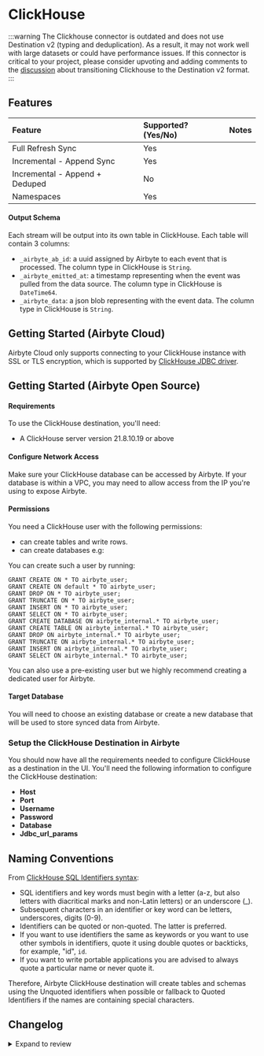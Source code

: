 # ClickHouse

:::warning
The Clickhouse connector is outdated and does not use Destination v2 (typing and deduplication). 
As a result, it may not work well with large datasets or could have performance issues. 
If this connector is critical to your project, please consider upvoting and adding comments to the [discussion]([url](https://github.com/airbytehq/airbyte/discussions/35339)) about transitioning Clickhouse to the Destination v2 format. 
:::

## Features

| Feature                        | Supported?\(Yes/No\) | Notes |
| :----------------------------- | :------------------- | :---- |
| Full Refresh Sync              | Yes                  |       |
| Incremental - Append Sync      | Yes                  |       |
| Incremental - Append + Deduped | No                   |       |
| Namespaces                     | Yes                  |       |

#### Output Schema

Each stream will be output into its own table in ClickHouse. Each table will contain 3 columns:

- `_airbyte_ab_id`: a uuid assigned by Airbyte to each event that is processed. The column type in ClickHouse is `String`.
- `_airbyte_emitted_at`: a timestamp representing when the event was pulled from the data source. The column type in ClickHouse is `DateTime64`.
- `_airbyte_data`: a json blob representing with the event data. The column type in ClickHouse is `String`.

## Getting Started \(Airbyte Cloud\)

Airbyte Cloud only supports connecting to your ClickHouse instance with SSL or TLS encryption, which is supported by [ClickHouse JDBC driver](https://github.com/ClickHouse/clickhouse-jdbc).

## Getting Started \(Airbyte Open Source\)

#### Requirements

To use the ClickHouse destination, you'll need:

- A ClickHouse server version 21.8.10.19 or above

#### Configure Network Access

Make sure your ClickHouse database can be accessed by Airbyte. If your database is within a VPC, you may need to allow access from the IP you're using to expose Airbyte.

#### **Permissions**

You need a ClickHouse user with the following permissions:

- can create tables and write rows.
- can create databases e.g:

You can create such a user by running:

```
GRANT CREATE ON * TO airbyte_user;
GRANT CREATE ON default * TO airbyte_user;
GRANT DROP ON * TO airbyte_user;
GRANT TRUNCATE ON * TO airbyte_user;
GRANT INSERT ON * TO airbyte_user;
GRANT SELECT ON * TO airbyte_user;
GRANT CREATE DATABASE ON airbyte_internal.* TO airbyte_user;
GRANT CREATE TABLE ON airbyte_internal.* TO airbyte_user;
GRANT DROP ON airbyte_internal.* TO airbyte_user;
GRANT TRUNCATE ON airbyte_internal.* TO airbyte_user;
GRANT INSERT ON airbyte_internal.* TO airbyte_user;
GRANT SELECT ON airbyte_internal.* TO airbyte_user;
```

You can also use a pre-existing user but we highly recommend creating a dedicated user for Airbyte.

#### Target Database

You will need to choose an existing database or create a new database that will be used to store synced data from Airbyte.

### Setup the ClickHouse Destination in Airbyte

You should now have all the requirements needed to configure ClickHouse as a destination in the UI. You'll need the following information to configure the ClickHouse destination:

- **Host**
- **Port**
- **Username**
- **Password**
- **Database**
- **Jdbc_url_params**

## Naming Conventions

From [ClickHouse SQL Identifiers syntax](https://clickhouse.com/docs/en/sql-reference/syntax/):

- SQL identifiers and key words must begin with a letter \(a-z, but also letters with diacritical marks and non-Latin letters\) or an underscore \(\_\).
- Subsequent characters in an identifier or key word can be letters, underscores, digits \(0-9\).
- Identifiers can be quoted or non-quoted. The latter is preferred.
- If you want to use identifiers the same as keywords or you want to use other symbols in identifiers, quote it using double quotes or backticks, for example, "id", `id`.
- If you want to write portable applications you are advised to always quote a particular name or never quote it.

Therefore, Airbyte ClickHouse destination will create tables and schemas using the Unquoted identifiers when possible or fallback to Quoted Identifiers if the names are containing special characters.

## Changelog

<details>
  <summary>Expand to review</summary>

| Version | Date       | Pull Request                                               | Subject                                                                                       |
| :------ | :--------- | :--------------------------------------------------------- | :-------------------------------------------------------------------------------------------- |
| 1.0.0   | 2024-02-07 | [\#34637](https://github.com/airbytehq/airbyte/pull/34637) | Update the raw table schema                                                                   |
| 0.2.5   | 2023-06-21 | [\#27555](https://github.com/airbytehq/airbyte/pull/27555) | Reduce image size                                                                             |
| 0.2.4   | 2023-06-05 | [\#27036](https://github.com/airbytehq/airbyte/pull/27036) | Internal code change for future development (install normalization packages inside connector) |
| 0.2.3   | 2023-04-04 | [\#24604](https://github.com/airbytehq/airbyte/pull/24604) | Support for destination checkpointing                                                         |
| 0.2.2   | 2023-02-21 | [\#21509](https://github.com/airbytehq/airbyte/pull/21509) | Compatibility update with security patch for strict encrypt version                           |
| 0.2.1   | 2022-12-06 | [\#19573](https://github.com/airbytehq/airbyte/pull/19573) | Update dbt version to 1.3.1                                                                   |
| 0.2.0   | 2022-09-27 | [\#16970](https://github.com/airbytehq/airbyte/pull/16970) | Remove TCP port from spec parameters                                                          |
| 0.1.12  | 2022-09-08 | [\#16444](https://github.com/airbytehq/airbyte/pull/16444) | Added custom jdbc params field                                                                |
| 0.1.10  | 2022-07-05 | [\#13639](https://github.com/airbytehq/airbyte/pull/13639) | Change JDBC ClickHouse version into 0.3.2-patch9                                              |
| 0.1.8   | 2022-07-05 | [\#13516](https://github.com/airbytehq/airbyte/pull/13516) | Added JDBC default parameter socket timeout                                                   |
| 0.1.7   | 2022-06-16 | [\#13852](https://github.com/airbytehq/airbyte/pull/13852) | Updated stacktrace format for any trace message errors                                        |
| 0.1.6   | 2022-05-17 | [\#12820](https://github.com/airbytehq/airbyte/pull/12820) | Improved 'check' operation performance                                                        |
| 0.1.5   | 2022-04-06 | [\#11729](https://github.com/airbytehq/airbyte/pull/11729) | Bump mina-sshd from 2.7.0 to 2.8.0                                                            |
| 0.1.4   | 2022-02-25 | [\#10421](https://github.com/airbytehq/airbyte/pull/10421) | Refactor JDBC parameters handling                                                             |
| 0.1.3   | 2022-02-14 | [\#10256](https://github.com/airbytehq/airbyte/pull/10256) | Add `-XX:+ExitOnOutOfMemoryError` JVM option                                                  |
| 0.1.1   | 2021-12-21 | [\#8982](https://github.com/airbytehq/airbyte/pull/8982)   | Set isSchemaRequired to false                                                                 |
| 0.1.0   | 2021-11-04 | [\#7620](https://github.com/airbytehq/airbyte/pull/7620)   | Add ClickHouse destination                                                                    |

</details>
